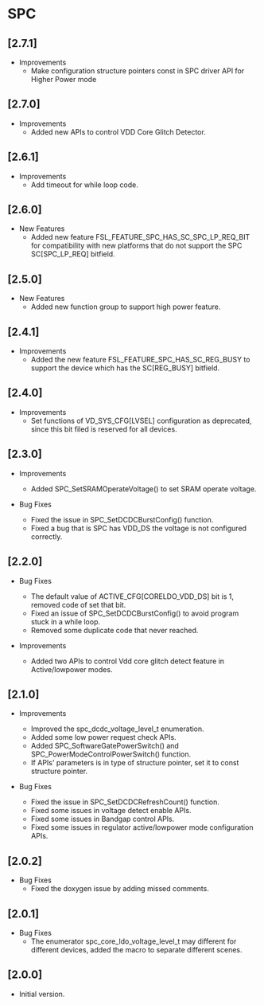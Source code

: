 # SPC

## [2.7.1]

- Improvements
  - Make configuration structure pointers const in SPC driver API for Higher Power mode

## [2.7.0]

- Improvements
  - Added new APIs to control VDD Core Glitch Detector.

## [2.6.1]

- Improvements
  - Add timeout for while loop code.

## [2.6.0]

- New Features
  - Added new feature FSL_FEATURE_SPC_HAS_SC_SPC_LP_REQ_BIT for compatibility with
    new platforms that do not support the SPC SC[SPC_LP_REQ] bitfield.

## [2.5.0]

- New Features
  - Added new function group to support high power feature.

## [2.4.1]

- Improvements
  - Added the new feature FSL_FEATURE_SPC_HAS_SC_REG_BUSY to support the device which has the SC[REG_BUSY] bitfield.

## [2.4.0]

- Improvements
  - Set functions of VD_SYS_CFG[LVSEL] configuration as deprecated,
    since this bit filed is reserved for all devices.

## [2.3.0]

- Improvements

  - Added SPC_SetSRAMOperateVoltage() to set SRAM operate voltage.

- Bug Fixes

  - Fixed the issue in SPC_SetDCDCBurstConfig() function.
  - Fixed a bug that is SPC has VDD_DS the voltage is not configured correctly.

## [2.2.0]

- Bug Fixes

  - The default value of ACTIVE_CFG[CORELDO_VDD_DS] bit is 1, removed code of set that bit.
  - Fixed an issue of SPC_SetDCDCBurstConfig() to avoid program stuck in a while loop.
  - Removed some duplicate code that never reached.

- Improvements

  - Added two APIs to control Vdd core glitch detect feature in Active/lowpower modes.

## [2.1.0]

- Improvements

  - Improved the spc_dcdc_voltage_level_t enumeration.
  - Added some low power request check APIs.
  - Added SPC_SoftwareGatePowerSwitch() and SPC_PowerModeControlPowerSwitch() function.
  - If APIs' parameters is in type of structure pointer, set it to const structure pointer.

- Bug Fixes

  - Fixed the issue in SPC_SetDCDCRefreshCount() function.
  - Fixed some issues in voltage detect enable APIs.
  - Fixed some issues in Bandgap control APIs.
  - Fixed some issues in regulator active/lowpower mode configuration APIs.

## [2.0.2]

- Bug Fixes
  - Fixed the doxygen issue by adding missed comments.

## [2.0.1]

- Bug Fixes
  - The enumerator spc_core_ldo_voltage_level_t may different for different devices,
    added the macro to separate different scenes.

## [2.0.0]

- Initial version.
